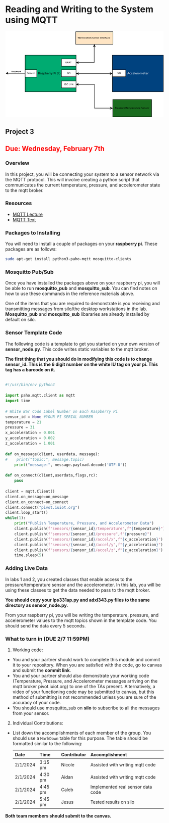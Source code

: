 # Reading and Writing to the System using MQTT

![Full Block Diagram](assets/P3/blocks_full.png)

## Project 3 

## <span style="color:red">Due: Wednesday, February 7th</span>

### Overview

In this project, you will be connecting your system to a sensor
network via the MQTT protocol. This will involve creating a python
script that communicates the current temperature, pressure, and
accelerometer state to the mqtt broker. 

### Resources
* [MQTT Lecture](https://engr210.github.io/lectures/MQTT_SP22.pdf)
* [MQTT Text](https://iucat.iu.edu/catalog/18457908) 

### Packages to Installing 

You will need to install a couple of packages on your **raspberry
pi**. These packages are as follows:

```bash
sudo apt-get install python3-paho-mqtt mosquitto-clients
```
### Mosquitto Pub/Sub 

Once you have installed the packages above on your raspberry pi, you
will be able to run **mosquitto_pub** and **mosquitto_sub**. You can
find notes on how to use these commands in the reference materials
above.

One of the items that you are required to demonstrate is you 
receiving and transmitting messages from silo/the desktop workstations 
in the lab. **Mosquitto_pub** and **mosquitto_sub** libararies are already 
installed by default on silo.

### Sensor Template Code 

The following code is a template to get you started on your own
version of **sensor_node.py**. This code writes static variables to
the mqtt broker.

**The first thing that you should do in modifying this code is to
change sensor_id. This is the 6 digit number on the white IU tag on
your pi. This tag has a barcode on it.**

```python 

#!/usr/bin/env python3

import paho.mqtt.client as mqtt
import time

# White Bar Code Label Number on Each Raspberry Pi
sensor_id = None #YOUR PI SERIAL NUMBER
temperature = 21
pressure = 31
x_acceleration = 0.001
y_acceleration = 0.002
z_acceleration = 1.001

def on_message(client, userdata, message):
#    print("topic:", message.topic)
    print("message:", message.payload.decode('UTF-8'))

def on_connect(client,userdata,flags,rc):
    pass
    
client = mqtt.Client()
client.on_message=on_message
client.on_connect=on_connect
client.connect("pivot.iuiot.org")
client.loop_start()
while(1):
    print("Publish Temperature, Pressure, and Accelerometer Data")
    client.publish(f"sensors/{sensor_id}/temperature",f"{temperature}")
    client.publish(f"sensors/{sensor_id}/pressure",f"{pressure}")
    client.publish(f"sensors/{sensor_id}/accel/x",f"{x_acceleration}")
    client.publish(f"sensors/{sensor_id}/accel/y",f"{y_acceleration}")
    client.publish(f"sensors/{sensor_id}/accel/z",f"{z_acceleration}")
    time.sleep(5)
```

### Adding Live Data 

In labs 1 and 2, you created classes that enable access to the
pressure/temperature sensor and the accelerometer. In this lab, you will be
using these classes to get the data needed to pass to the mqtt broker.

**You should copy your lps331ap.py and adxl343.py files to the
same directory as sensor_node.py.**

From your raspberry pi, you will be writing the temperature, pressure,
and accelerometer values to the mqtt topics shown in the template
code. You should send the data every 5 seconds. 

### What to turn in (DUE 2/7 11:59PM)
1) Working code:

- You and your partner should work to complete this module and
commit it to your repository. When you are satisfied with the
code, go to canvas and submit the **commit link**.
- You and your partner should also demonstrate your working code (Temperature, Pressure, 
and Accelerometer messages arriving on the mqtt broker pivot.iuiot.org) to one of the TAs 
present. Alternatively, a video of your functioning code may be submitted to canvas, 
but this method of submitting is not recommended unless you are sure of the accuracy of your code.
- You should use mosquitto_sub on **silo** to subscribe to all the messages from your sensor.

2) Individual Contributions:

- List down the accomplishments of each member of the group. You should use a `MarkDown` table for this purpose. The table should be formatted similar to the following:

    Date | Time | Contributor | Accomplishment
    -----|------|-------------|---------------
    2/1/2024|3:15 pm| Nicole | Assisted with writing mqtt code 
    2/1/2024|4:30 pm| Aidan | Assisted with writing mqtt code
    2/1/2024|4:45 pm| Caleb | Implemented real sensor data code
    2/1/2024|5:45 pm| Jesus | Tested results on silo

**Both team members should submit to the canvas.**
